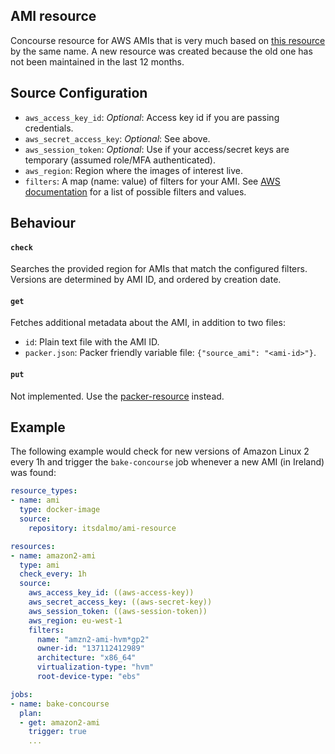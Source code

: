 ##  AMI resource

Concourse resource for AWS AMIs that is very much based on
[this resource](https://github.com/jdub/ami-resource) by the same name. A 
new resource was created because the old one has not been maintained in the
last 12 months.

## Source Configuration

- `aws_access_key_id`: *Optional*: Access key id if you are passing credentials.
- `aws_secret_access_key`: *Optional*: See above.
- `aws_session_token`: *Optional*: Use if your access/secret keys are temporary (assumed role/MFA authenticated).
- `aws_region`: Region where the images of interest live.
- `filters`: A map (name: value) of filters for your AMI. See [AWS documentation](http://docs.aws.amazon.com/cli/latest/reference/ec2/describe-images.html) for a list of possible filters and values.

## Behaviour

#### `check`

Searches the provided region for AMIs that match the configured filters. Versions are determined by AMI ID, and ordered by creation date.

#### `get`

Fetches additional metadata about the AMI, in addition to two files:

- `id`: Plain text file with the AMI ID.
- `packer.json`: Packer friendly variable file: `{"source_ami": "<ami-id>"}`.

#### `put`

Not implemented. Use the [packer-resource](https://github.com/itsdalmo/packer-resource) instead.

## Example

The following example would check for new versions of Amazon Linux 2 every 1h
and trigger the `bake-concourse` job whenever a new AMI (in Ireland) was found:

```yaml
resource_types:
- name: ami
  type: docker-image
  source:
    repository: itsdalmo/ami-resource

resources:
- name: amazon2-ami
  type: ami
  check_every: 1h
  source:
    aws_access_key_id: ((aws-access-key))
    aws_secret_access_key: ((aws-secret-key))
    aws_session_token: ((aws-session-token))
    aws_region: eu-west-1
    filters:
      name: "amzn2-ami-hvm*gp2"
      owner-id: "137112412989"
      architecture: "x86_64"
      virtualization-type: "hvm"
      root-device-type: "ebs"

jobs:
- name: bake-concourse
  plan:
  - get: amazon2-ami
    trigger: true
    ...
```
